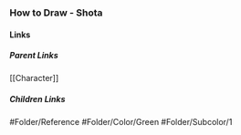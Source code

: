 ### How to Draw - Shota
#### Links
##### Parent Links
[[Character]]
##### Children Links
#Folder/Reference
#Folder/Color/Green
#Folder/Subcolor/1
